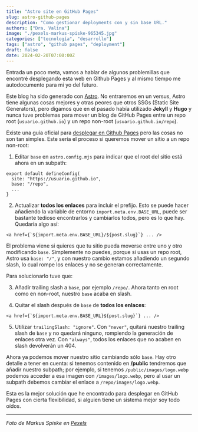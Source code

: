 ```yaml
---
title: "Astro site en GitHub Pages"
slug: astro-github-pages
description: "Como gestionar deployments con y sin base URL."
authors: ["Dra. Valina"]
image: "./pexels-markus-spiske-965345.jpg"
categories: ["tecnología", "desarrollo"]
tags: ["astro", "github pages", "deployment"]
draft: false
date: 2024-02-20T07:00:00Z
---
```


Entrada un poco meta, vamos a hablar de algunos problemillas que encontré desplegando esta web en Github Pages y al mismo tiempo me autodocumento para mi yo del futuro.

Este blog ha sido generado con [Astro](https://astro.build/). No entraremos en un versus, Astro tiene algunas cosas mejores y otras peores que otros SSGs (Static Site Generators), pero digamos que en el pasado había utilizado **Jekyll** y **Hugo** y nunca tuve problemas para mover un blog de GitHub Pages entre un repo root (`usuario.github.io`) y un repo non-root (`usuario.github.io/repo`). 

Existe una guía oficial para [desplegar en Github Pages](https://docs.astro.build/en/guides/deploy/github/) pero las cosas no son tan simples. Este sería el proceso si queremos mover un sitio a un repo non-root:

1. Editar `base` en `astro.config.mjs` para indicar que el root del sitio está ahora en un subpath:

```
export default defineConfig(
  site: "https://usuario.github.io",
  base: "/repo",
  ...
}
```

2. Actualizar **todos los enlaces** para incluir el prefijo. Esto se puede hacer añadiendo la variable de entorno `import.meta.env.BASE_URL`, puede ser bastante tedioso encontrarlos y cambiarlos todos, pero es lo que hay. Quedaría algo así:
```
<a href={`${import.meta.env.BASE_URL}/${post.slug}`} ... />
```

El problema viene si quieres que tu sitio pueda moverse entre uno y otro modificando `base`. Simplemente no puedes, porque si usas un repo root, Astro usa `base: "/"`, y con nuestro cambio estamos añadiendo un segundo slash, lo cual rompe los enlaces y no se generan correctamente.

Para solucionarlo tuve que:

3. Añadir trailing slash a `base`, por ejemplo `/repo/`. Ahora tanto en root como en non-root, nuestro `base` acaba en slash.

4. Quitar el slash después de `base` de **todos los enlaces**:
```
<a href={`${import.meta.env.BASE_URL}${post.slug}`} ... />
```

5. Utilizar `trailingSlash: "ignore"`. Con `"never"`, quitará nuestro trailing slash de `base` y no quedará ninguno, rompiendo la generación de enlaces otra vez. Con `"always"`, todos los enlaces que no acaben en slash devolverán un 404.


Ahora ya podemos mover nuestro sitio cambiando sólo `base`. Hay otro detalle a tener en cuenta: si tenemos contenido en **/public** tendremos que añadir nuestro subpath; por ejemplo, si tenemos `/public/images/logo.webp` podemos acceder a esa imagen con `/images/logo.webp`, pero al usar un subpath debemos cambiar el enlace a `/repo/images/logo.webp`.


Esta es la mejor solución que he encontrado para desplegar en GitHub Pages con cierta flexibilidad, si alguien tiene un sistema mejor soy todo oídos.


---

*Foto de Markus Spiske en [Pexels](https://www.pexels.com/photo/coding-script-965345/)*
